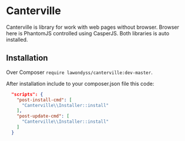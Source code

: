 Canterville
===========
Canterville is library for work with web pages without browser. Browser here is PhantomJS controlled using CasperJS.
Both libraries is auto installed.

Installation
------------
Over Composer `require lawondyss/canterville:dev-master`.

After installation include to your composer.json file this code:
```json
  "scripts": {
    "post-install-cmd": [
      "Canterville\\Installer::install"
    ],
    "post-update-cmd": [
      "Canterville\\Installer::install"
    ]
  }
```
